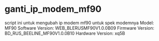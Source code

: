 # ganti_ip_modem_mf90
script ini untuk mengubah ip modem mf90
untuk spek modemnya
Model: MF90 
Software Version: WEB_BLERUSMF90V1.0.0B09
Firmware Version: BD_RUS_BEELINE_MF90V1.0.0B10
Hardware Version: xq5B
